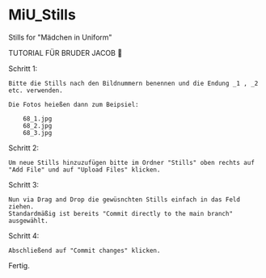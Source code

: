 # MiU_Stills
Stills for "Mädchen in Uniform"

TUTORIAL FÜR BRUDER JACOB 🫶

Schritt 1:

    Bitte die Stills nach den Bildnummern benennen und die Endung _1 , _2 etc. verwenden.

    Die Fotos heießen dann zum Beipsiel:

        68_1.jpg
        68_2.jpg
        68_3.jpg

Schritt 2:
  
    Um neue Stills hinzuzufügen bitte im Ordner "Stills" oben rechts auf "Add File" und auf "Upload Files" klicken.

Schritt 3:

    Nun via Drag and Drop die gewüsnchten Stills einfach in das Feld ziehen.
    Standardmäßig ist bereits "Commit directly to the main branch" ausgewählt.

Schritt 4:

    Abschließend auf "Commit changes" klicken.
    
Fertig.
